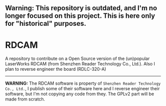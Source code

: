 ## Warning: This repository is outdated, and I'm no longer focused on this project. This is here only for "historical" purposes.

# RDCAM
A repository to contribute on a Open Source version of the (un)popular LaserWorks RDCAM (from Shenzhen Reader Technology Co., Ltd.). Also I plan to reverse engineer the board (RDLC-320-A)

---

**WARNING:** The RDCAM software is property of `Shenzhen Reader Technology Co., Ltd.`, I publish some of their software here and I reverse engineer their software, but I'm not copying any code from they. The GPLv2 part will be made from scratch.
